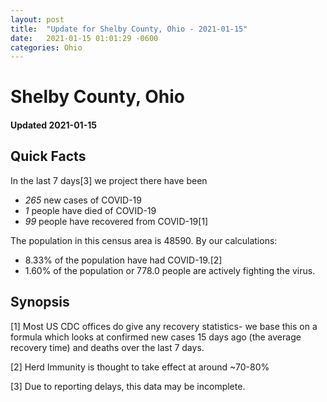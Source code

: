 ```yaml
---
layout: post
title:  "Update for Shelby County, Ohio - 2021-01-15"
date:   2021-01-15 01:01:29 -0600
categories: Ohio
---
```


# Shelby County, Ohio
#### Updated 2021-01-15

## Quick Facts

In the last 7 days[3] we project there have been
- *265* new cases of COVID-19
- *1* people have died of COVID-19
- *99* people have recovered from COVID-19[1]

The population in this census area is 48590. By our calculations:
- 8.33% of the population have had COVID-19.[2]
- 1.60% of the population or 778.0 people are actively fighting the virus.

## Synopsis




[1] Most US CDC offices do give any recovery statistics- we base this on a formula which looks at confirmed new cases
15 days ago (the average recovery time) and deaths over the last 7 days.

[2] Herd Immunity is thought to take effect at around ~70-80%

[3] Due to reporting delays, this data may be incomplete.
 
    